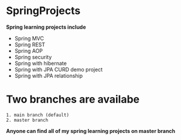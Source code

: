 # SpringProjects

**Spring learning projects include** 

 * Spring MVC
 * Spring REST 
 * Spring AOP 
 * Spring security
 * Spring with hibernate 
 * Spring with JPA CURD demo project
 * Spring with JPA relationship
 
 # Two branches are availabe 
 ```
1. main branch (default)
2. master branch

```

**Anyone can find all of my spring learning projects on master branch**


